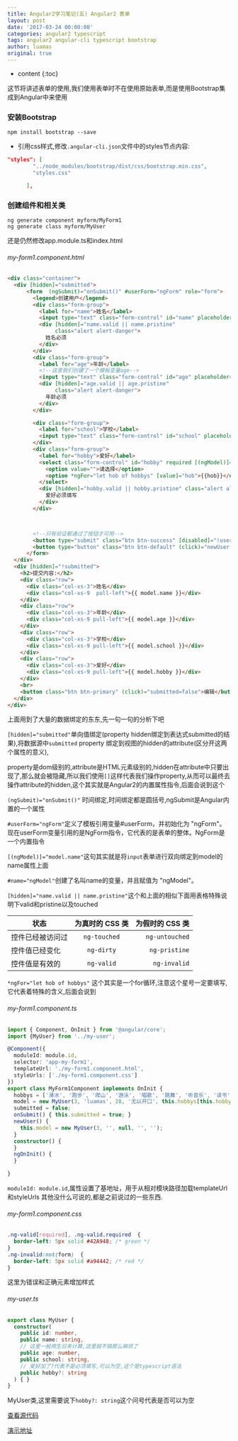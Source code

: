 ```yaml
---
title: Angular2学习笔记(五) Angular2 表单
layout: post
date: '2017-03-24 00:00:00'
categories: angular2 typescript
tags: angular2 angular-cli typescript bootstrap
author: luamas
original: true
---
```


* content
{:toc}

这节将讲述表单的使用,我们使用表单时不在使用原始表单,而是使用Bootstrap集成到Angular中来使用

### 安装Bootstrap

```shell
npm install bootstrap --save
```

* 引用css样式,修改`.angular-cli.json`文件中的styles节点内容:

```json
"styles": [
        "../node_modules/bootstrap/dist/css/bootstrap.min.css",
        "styles.css"

      ],
```




### 创建组件和相关类

```shell
ng generate component myform/MyForm1
ng generate class myform/MyUser
```

还是仍然修改app.module.ts和index.html


###### my-form1.component.html

```html
<div class="container">
  <div [hidden]="submitted">
      <form  (ngSubmit)="onSubmit()" #userForm="ngForm" role="form">
        <legend>创建用户</legend>
        <div class="form-group">
          <label for="name">姓名</label>
          <input type="text" class="form-control" id="name" placeholder="请输入姓名..." name="name" required [(ngModel)]="model.name" #name="ngModel">
          <div [hidden]="name.valid || name.pristine"
               class="alert alert-danger">
            姓名必须
          </div>
        </div>
        <div class="form-group">
          <label for="age">年龄</label>
          <!--这里我们创建了一个模板变量age-->
          <input type="text" class="form-control" id="age" placeholder="请输入年龄..." name="age" required [(ngModel)]="model.age" #age="ngModel">
          <div [hidden]="age.valid || age.pristine"
               class="alert alert-danger">
            年龄必须
          </div>
        </div>

        <div class="form-group">
          <label for="school">学校</label>
          <input type="text" class="form-control" id="school" placeholder="请输入学校..." name="school" [(ngModel)]="model.school">
        </div>
        <div class="form-group">
          <label for="hobby">爱好</label>
          <select class="form-control" id="hobby" required [(ngModel)]="model.hobby" name="hobby" #hobby="ngModel">
            <option value="">请选择</option>
            <option *ngFor="let hob of hobbys" [value]="hob">{{hob}}</option>
          </select>
          <div [hidden]="hobby.valid || hobby.pristine" class="alert alert-danger">
            爱好必须填写
          </div>
        </div>



        <!--只有验证都通过了按钮才可用-->
        <button type="submit" class="btn btn-success" [disabled]="!userForm.form.valid">保存</button>
        <button type="button" class="btn btn-default" (click)="newUser(); userForm.reset()">重置表单</button>
      </form>
  </div>
  <div [hidden]="!submitted">
    <h2>提交内容:</h2>
    <div class="row">
      <div class="col-xs-3">姓名</div>
      <div class="col-xs-9  pull-left">{{ model.name }}</div>
    </div>
    <div class="row">
      <div class="col-xs-3">年龄</div>
      <div class="col-xs-9 pull-left">{{ model.age }}</div>
    </div>
    <div class="row">
      <div class="col-xs-3">学校</div>
      <div class="col-xs-9 pull-left">{{ model.school }}</div>
    </div>
    <div class="row">
      <div class="col-xs-3">爱好</div>
      <div class="col-xs-9 pull-left">{{ model.hobby }}</div>
    </div>
    <br>
    <button class="btn btn-primary" (click)="submitted=false">编辑</button>
  </div>
</div>
```

上面用到了大量的数据绑定的东东,先一句一句的分析下吧

`[hidden]="submitted"`单向值绑定(property hidden绑定到表达式submitted的结果),将数据源中`submitted` property 绑定到视图的hidden的attribute(区分开这两个属性的意义),

property是dom级别的,attribute是HTML元素级别的,hidden在attribute中只要出现了,那么就会被隐藏,所以我们使用`[]`这样代表我们操作property,从而可以最终去操作attribute的hidden,这个其实就是Angular2的内置属性指令,后面会说到这个

`(ngSubmit)="onSubmit()"` 时间绑定,时间绑定都是圆括号,ngSubmit是Angular内置的一个属性

`#userForm="ngForm"`定义了模板引用变量#userForm，并初始化为 "ngForm"。现在userForm变量引用的是NgForm指令，它代表的是表单的整体。NgForm是一个内置指令

`[(ngModel)]="model.name"`这句其实就是将`input`表单进行双向绑定到model的name属性上面

`#name="ngModel"`创建了名叫name的变量，并且赋值为 "ngModel"。

`[hidden]="name.valid || name.pristine"`这个和上面的相似下面用表格特殊说明下valid和pristine以及touched


|   状态              | 为真时的 CSS 类    | 为假时的 CSS 类   |
| --------------    |:-------------:    | ------------:     |
| 控件已经被访问过      | `ng-touched`      | `ng-untouched`  |
| 控件值已经变化       | `ng-dirty`        |   `ng-pristine`  |
| 控件值是有效的       | `ng-valid`        |    `ng-invalid`  |


`*ngFor="let hob of hobbys"` 这个其实是一个for循环,注意这个星号一定要填写,它代表着特殊的含义,后面会说到


###### my-form1.component.ts

``` ts
import { Component, OnInit } from '@angular/core';
import {MyUser} from '../my-user';

@Component({
  moduleId: module.id,
  selector: 'app-my-form1',
  templateUrl: './my-form1.component.html',
  styleUrls: ['./my-form1.component.css']
})
export class MyForm1Component implements OnInit {
  hobbys = ['滑冰', '跑步', '爬山', '游泳', '唱歌', '跳舞', '听音乐', '读书', '踢足球', '打篮球', '其他'];
  model = new MyUser(3, 'luamas', 28, '无以开口', this.hobbys[this.hobbys.length - 1]);
  submitted = false;
  onSubmit() { this.submitted = true; }
  newUser() {
    this.model = new MyUser(3, '', null, '', '');
  }
  constructor() {
  }
  ngOnInit() {
  }

}

```

`moduleId: module.id`,属性设置了基地址，用于从相对模块路径加载templateUrl和styleUrls
其他没什么可说的,都是之前说过的一些东西.

###### my-form1.component.css

```css
.ng-valid[required], .ng-valid.required  {
  border-left: 5px solid #42A948; /* green */
}
.ng-invalid:not(form)  {
  border-left: 5px solid #a94442; /* red */
}

```

这里为错误和正确元素增加样式

###### my-user.ts

```ts
export class MyUser {
  constructor(
    public id: number,
    public name: string,
    // 这里一般用生日来计算,这里就不搞那么麻烦了
    public age: number,
    public school: string,
    // 爱好加了?代表不是必须填写,可以为空,这个是typescript语法
    public hobby?: string
  ) { }
}
```

MyUser类,这里需要说下`hobby?: string`这个问号代表是否可以为空


[查看源代码](https://github.com/luamas/angular2-sample/tree/v1)

[演示地址](http://blog.luamas.com/angular2-sample)


